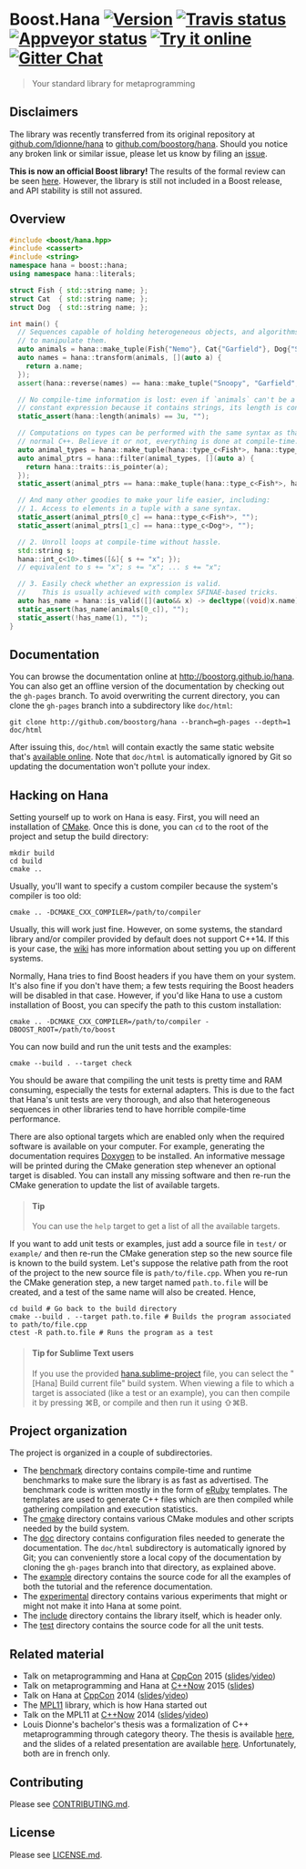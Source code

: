 # Boost.Hana <a target="_blank" href="http://semver.org">![Version][badge.version]</a> <a target="_blank" href="https://travis-ci.org/boostorg/hana">![Travis status][badge.Travis]</a> <a target="_blank" href="https://ci.appveyor.com/project/ldionne/hana">![Appveyor status][badge.Appveyor]</a> <a target="_blank" href="http://melpon.org/wandbox/permlink/MZqKhMF7tiaNZdJg">![Try it online][badge.wandbox]</a> <a target="_blank" href="https://gitter.im/boostorg/hana">![Gitter Chat][badge.Gitter]</a>

> Your standard library for metaprogramming

## Disclaimers
The library was recently transferred from its original repository at
[github.com/ldionne/hana](https://github.com/ldionne/hana) to
[github.com/boostorg/hana](https://github.com/boostorg/hana).
Should you notice any broken link or similar issue, please let us know by
filing an [issue](https://github.com/boostorg/hana/issues).

__This is now an official Boost library!__ The results of the formal review
can be seen [here](http://thread.gmane.org/gmane.comp.lib.boost.devel/261740).
However, the library is still not included in a Boost release, and API stability
is still not assured.


## Overview
<!-- Important: keep this in sync with example/overview.cpp -->
```cpp
#include <boost/hana.hpp>
#include <cassert>
#include <string>
namespace hana = boost::hana;
using namespace hana::literals;

struct Fish { std::string name; };
struct Cat  { std::string name; };
struct Dog  { std::string name; };

int main() {
  // Sequences capable of holding heterogeneous objects, and algorithms
  // to manipulate them.
  auto animals = hana::make_tuple(Fish{"Nemo"}, Cat{"Garfield"}, Dog{"Snoopy"});
  auto names = hana::transform(animals, [](auto a) {
    return a.name;
  });
  assert(hana::reverse(names) == hana::make_tuple("Snoopy", "Garfield", "Nemo"));

  // No compile-time information is lost: even if `animals` can't be a
  // constant expression because it contains strings, its length is constexpr.
  static_assert(hana::length(animals) == 3u, "");

  // Computations on types can be performed with the same syntax as that of
  // normal C++. Believe it or not, everything is done at compile-time.
  auto animal_types = hana::make_tuple(hana::type_c<Fish*>, hana::type_c<Cat&>, hana::type_c<Dog*>);
  auto animal_ptrs = hana::filter(animal_types, [](auto a) {
    return hana::traits::is_pointer(a);
  });
  static_assert(animal_ptrs == hana::make_tuple(hana::type_c<Fish*>, hana::type_c<Dog*>), "");

  // And many other goodies to make your life easier, including:
  // 1. Access to elements in a tuple with a sane syntax.
  static_assert(animal_ptrs[0_c] == hana::type_c<Fish*>, "");
  static_assert(animal_ptrs[1_c] == hana::type_c<Dog*>, "");

  // 2. Unroll loops at compile-time without hassle.
  std::string s;
  hana::int_c<10>.times([&]{ s += "x"; });
  // equivalent to s += "x"; s += "x"; ... s += "x";

  // 3. Easily check whether an expression is valid.
  //    This is usually achieved with complex SFINAE-based tricks.
  auto has_name = hana::is_valid([](auto&& x) -> decltype((void)x.name) { });
  static_assert(has_name(animals[0_c]), "");
  static_assert(!has_name(1), "");
}
```


## Documentation
You can browse the documentation online at http://boostorg.github.io/hana.
You can also get an offline version of the documentation by checking out
the `gh-pages` branch. To avoid overwriting the current directory, you
can clone the `gh-pages` branch into a subdirectory like `doc/html`:
```shell
git clone http://github.com/boostorg/hana --branch=gh-pages --depth=1 doc/html
```

After issuing this, `doc/html` will contain exactly the same static website
that's [available online][Hana.docs]. Note that `doc/html` is automatically
ignored by Git so updating the documentation won't pollute your index.


## Hacking on Hana
Setting yourself up to work on Hana is easy. First, you will need an
installation of [CMake][]. Once this is done, you can `cd` to the root
of the project and setup the build directory:
```shell
mkdir build
cd build
cmake ..
```

Usually, you'll want to specify a custom compiler because the system's
compiler is too old:
```shell
cmake .. -DCMAKE_CXX_COMPILER=/path/to/compiler
```

Usually, this will work just fine. However, on some systems, the standard
library and/or compiler provided by default does not support C++14. If
this is your case, the [wiki][Hana.wiki] has more information about
setting you up on different systems.

Normally, Hana tries to find Boost headers if you have them on your system.
It's also fine if you don't have them; a few tests requiring the Boost headers
will be disabled in that case. However, if you'd like Hana to use a custom
installation of Boost, you can specify the path to this custom installation:
```shell
cmake .. -DCMAKE_CXX_COMPILER=/path/to/compiler -DBOOST_ROOT=/path/to/boost
```

You can now build and run the unit tests and the examples:
```shell
cmake --build . --target check
```

You should be aware that compiling the unit tests is pretty time and RAM
consuming, especially the tests for external adapters. This is due to the
fact that Hana's unit tests are very thorough, and also that heterogeneous
sequences in other libraries tend to have horrible compile-time performance.

There are also optional targets which are enabled only when the required
software is available on your computer. For example, generating the
documentation requires [Doxygen][] to be installed. An informative message
will be printed during the CMake generation step whenever an optional target
is disabled. You can install any missing software and then re-run the CMake
generation to update the list of available targets.

> #### Tip
> You can use the `help` target to get a list of all the available targets.

If you want to add unit tests or examples, just add a source file in `test/`
or `example/` and then re-run the CMake generation step so the new source
file is known to the build system. Let's suppose the relative path from the
root of the project to the new source file is `path/to/file.cpp`. When you
re-run the CMake generation step, a new target named `path.to.file` will be
created, and a test of the same name will also be created. Hence,
```shell
cd build # Go back to the build directory
cmake --build . --target path.to.file # Builds the program associated to path/to/file.cpp
ctest -R path.to.file # Runs the program as a test
```

> #### Tip for Sublime Text users
> If you use the provided [hana.sublime-project](hana.sublime-project) file,
> you can select the "[Hana] Build current file" build system. When viewing a
> file to which a target is associated (like a test or an example), you can
> then compile it by pressing ⌘B, or compile and then run it using ⇧⌘B.


## Project organization
The project is organized in a couple of subdirectories.
- The [benchmark](benchmark) directory contains compile-time and runtime
  benchmarks to make sure the library is as fast as advertised. The benchmark
  code is written mostly in the form of [eRuby][] templates. The templates
  are used to generate C++ files which are then compiled while gathering
  compilation and execution statistics.
- The [cmake](cmake) directory contains various CMake modules and other
  scripts needed by the build system.
- The [doc](doc) directory contains configuration files needed to generate
  the documentation. The `doc/html` subdirectory is automatically ignored
  by Git; you can conveniently store a local copy of the documentation by
  cloning the `gh-pages` branch into that directory, as explained above.
- The [example](example) directory contains the source code for all the
  examples of both the tutorial and the reference documentation.
- The [experimental](experimental) directory contains various experiments that
  might or might not make it into Hana at some point.
- The [include](include) directory contains the library itself, which is
  header only.
- The [test](test) directory contains the source code for all the unit tests.


## Related material
- Talk on metaprogramming and Hana at [CppCon][] 2015 ([slides](http://ldionne.com/hana-cppcon-2015)/[video](https://youtu.be/cg1wOINjV9U))
- Talk on metaprogramming and Hana at [C++Now][] 2015 ([slides](http://ldionne.com/hana-cppnow-2015))
- Talk on Hana at [CppCon][] 2014 ([slides](http://ldionne.com/hana-cppcon-2014)/[video](https://youtu.be/L2SktfaJPuU))
- The [MPL11][] library, which is how Hana started out
- Talk on the MPL11 at [C++Now][] 2014 ([slides](http://ldionne.com/mpl11-cppnow-2014)/[video](https://youtu.be/8c0aWLuEO0Y))
- Louis Dionne's bachelor's thesis was a formalization of C++ metaprogramming through
  category theory. The thesis is available [here](https://github.com/ldionne/hana-thesis/blob/gh-pages/main.pdf),
  and the slides of a related presentation are available [here](http://ldionne.com/hana-thesis).
  Unfortunately, both are in french only.


## Contributing
Please see [CONTRIBUTING.md](CONTRIBUTING.md).


## License
Please see [LICENSE.md](LICENSE.md).


<!-- Links -->
[badge.Appveyor]: https://ci.appveyor.com/api/projects/status/github/boostorg/hana?svg=true&branch=master
[badge.Gitter]: https://img.shields.io/badge/gitter-join%20chat-blue.svg
[badge.Travis]: https://travis-ci.org/boostorg/hana.svg?branch=master
[badge.version]: https://badge.fury.io/gh/boostorg%2Fhana.svg
[badge.Wandbox]: https://img.shields.io/badge/try%20it-online-blue.svg
[C++Now]: http://cppnow.org
[CMake]: http://www.cmake.org
[CppCon]: http://cppcon.org
[Doxygen]: http://www.doxygen.org
[eRuby]: http://en.wikipedia.org/wiki/ERuby
[Hana.docs]: http://boostorg.github.io/hana
[Hana.wiki]: https://github.com/boostorg/hana/wiki
[MPL11]: http://github.com/ldionne/mpl11
